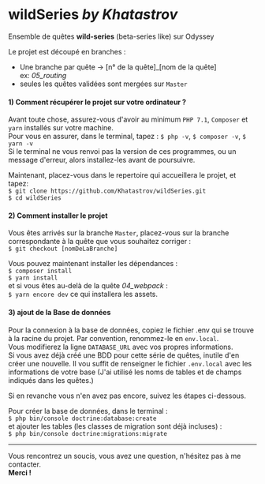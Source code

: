 # wildSeries  *by Khatastrov*   

Ensemble de quêtes **wild-series** (beta-series like) sur Odyssey   

Le projet est découpé en branches :   
-  Une branche par quête ->  [n° de la quête]_[nom de la quête]   
ex: *05_routing*
-  seules les quêtes validées sont mergées sur `Master`

#### 1) Comment récupérer le projet sur votre ordinateur ?

Avant toute chose, assurez-vous d'avoir au minimum `PHP 7.1`, `Composer` et `yarn` installés sur votre machine.   
Pour vous en assurer, dans le terminal, tapez : `$ php -v`, `$ composer -v`, `$ yarn -v`   
Si le terminal ne vous renvoi pas la version de ces programmes, ou un message d'erreur, alors installez-les avant de poursuivre.   

Maintenant, placez-vous dans le repertoire qui accueillera le projet, et tapez:   
`$ git clone https://github.com/Khatastrov/wildSeries.git`   
`$ cd wildSeries`   

#### 2) Comment installer le projet
Vous êtes arrivés sur la branche `Master`, placez-vous sur la branche correspondante à la quête que vous souhaitez
 corriger :   
 `$ git checkout [nomDeLaBranche]`   
 
 Vous pouvez maintenant installer les dépendances :   
 `$ composer install`  
 `$ yarn install`   
 et si vous êtes au-delà de la quête *04_webpack* :   
 `$ yarn encore dev` ce qui installera les assets.   
 
 #### 3) ajout de la Base de données
 Pour la connexion à la base de données, copiez le fichier .env qui se trouve à la racine du projet.
 Par convention, renommez-le en `env.local`.   
 Vous modifierez la ligne `DATABASE_URL` avec vos propres informations.   
 Si vous avez déjà créé une BDD pour cette série de quêtes, inutile d'en créer une nouvelle. Il vou suffit de renseigner
 le fichier `.env.local` avec les informations de votre base (J'ai utilisé les noms de tables et de champs indiqués dans les quêtes.)
    
 Si en revanche vous n'en avez pas encore, suivez les étapes ci-dessous.   
 
 Pour créer la base de données, dans le terminal :   
 `$ php bin/console doctrine:database:create`   
 et ajouter les tables (les classes de migration sont déjà incluses) :     
 `$ php bin/console doctrine:migrations:migrate`
 
___
 
 Vous rencontrez un soucis, vous avez une question, n'hésitez pas à me contacter.   
 **Merci !**